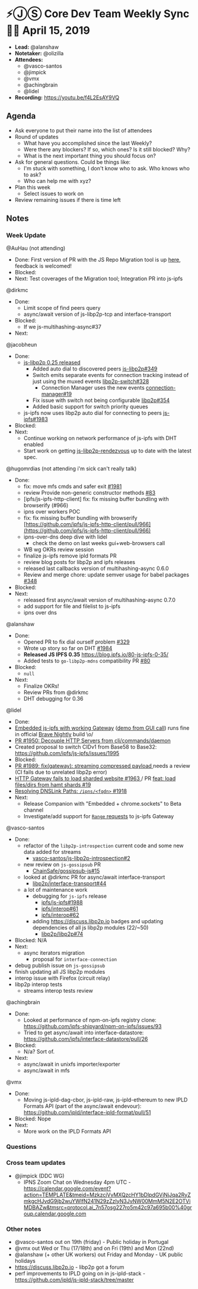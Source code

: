 # ⚡️ⒿⓈ Core Dev Team Weekly Sync 🙌🏽 April 15, 2019

- **Lead:** @alanshaw
- **Notetaker:** @olizilla
- **Attendees:**
  - @vasco-santos
  - @jimpick
  - @vmx
  - @achingbrain
  - @lidel
- **Recording:** https://youtu.be/f4L2EsAY9VQ

## Agenda

- Ask everyone to put their name into the list of attendees
- Round of updates
  - What have you accomplished since the last Weekly?
  - Were there any blockers? If so, which ones? Is it still blocked? Why?
  - What is the next important thing you should focus on?
- Ask for general questions. Could be things like:
  - I'm stuck with something, I don't know who to ask. Who knows who to ask?
  - Who can help me with xyz?
- Plan this week
  - Select issues to work on
- Review remaining issues if there is time left

## Notes

### Week Update

@AuHau (not attending)
- Done: First version of PR with the JS Repo Migration tool is up [here](https://github.com/AuHau/js-ipfs-repo-migrations/pull/1), feedback is welcomed!
- Blocked:
- Next: Test coverages of the Migration tool; Integration PR into js-ipfs

@dirkmc
- Done:
  - Limit scope of find peers query
  - async/await version of js-libp2p-tcp and interface-transport
- Blocked:
  - If we  js-multihashing-async#37
- Next:

@jacobheun
- Done:
  - [js-libp2p 0.25 released](https://github.com/libp2p/js-libp2p/releases/tag/v0.25.0)
    - Added auto dial to discovered peers [js-libp2p#349](https://github.com/libp2p/js-libp2p/pull/349)
    - Switch emits separate events for connection tracking instead of just using the muxed events [libp2p-switch#328](https://github.com/libp2p/js-libp2p-switch/pull/328)
      - Connection Manager uses the new events [connection-manager#19](https://github.com/libp2p/js-libp2p-connection-manager/pull/19)
    - Fix issue with switch not being configurable [libp2p#354](https://github.com/libp2p/js-libp2p/pull/354)
    - Added basic support for switch priority queues
  - js-ipfs now uses libp2p auto dial for connecting to peers [js-ipfs#1983](https://github.com/ipfs/js-ipfs/pull/1983)
- Blocked:
- Next:
  - Continue working on network performance of js-ipfs with DHT enabled
  - Start work on getting [js-libp2p-rendezvous](https://github.com/libp2p/js-libp2p-rendezvous) up to date with the latest spec.

@hugomrdias (not attending i'm sick can't really talk)
- Done:
  - fix: move mfs cmds and safer exit [#1981](https://github.com/ipfs/js-ipfs/pull/1981)
  - review Provide non-generic constructor methods [#83](https://github.com/multiformats/js-cid/issues/83)
  - [ipfs/js-ipfs-http-client] fix: fix missing buffer bundling with browserify (#966)
  - ipns over workers POC
  - fix: fix missing buffer bundling with browserify  [https://github.com/ipfs/js-ipfs-http-client/pull/966](https://github.com/ipfs/js-ipfs-http-client/pull/966)
  - ipns-over-dns deep dive with lidel
    - check the demo on last weeks gui+web-browsers call
  - WB wg OKRs review session
  - finalize js-ipfs remove ipld formats PR
  - review blog posts for libp2p and ipfs releases
  - released last callbacks version of multihashing-async 0.6.0  
  - Review and merge chore: update semver usage for babel packages [#348](https://github.com/ipfs/aegir/pull/348)
- Blocked:
- Next:
  - released first async/await version of multihashing-async 0.7.0
  - add support for file and filelist to js-ipfs
  - ipns over dns 

@alanshaw
- Done:
    - Opened PR to fix dial ourself problem [#329](https://github.com/libp2p/js-libp2p-switch/pull/329)
    - Wrote up story so far on DHT [#1984](https://github.com/ipfs/js-ipfs/issues/1984)
    - **Released JS IPFS 0.35** https://blog.ipfs.io/80-js-ipfs-0-35/
    - Added tests to `go-libp2p-mdns` compatibility PR [#80](https://github.com/libp2p/js-libp2p-mdns/pull/80)
- Blocked:
    - `null`
- Next:
    - Finalize OKRs!
    - Review PRs from @dirkmc
    - DHT debugging for 0.36
    
@lidel
- Done:
 - [Embedded js-ipfs with working Gateway](https://github.com/ipfs-shipyard/ipfs-companion/issues/664#issuecomment-481697875) ([demo from GUI call](https://youtu.be/JG0no-7BRRI?list=PLuhRWgmPaHtRIXVTy_ngBwvsXvWw10mR8&t=236)) runs fine in official [Brave Nightly](https://github.com/brave/brave-browser/releases/tag/v0.65.54) build \o/
 - [PR #1950: Decouple HTTP Servers from cli/commands/daemon](https://github.com/ipfs/js-ipfs/pull/1950) 
 - Created proposal to switch CIDv1 from Base58 to Base32: https://github.com/ipfs/js-ipfs/issues/1995
- Blocked:
 - [PR #1989:  fix(gateway): streaming compressed payload ](https://github.com/ipfs/js-ipfs/pull/1989) needs a review  (CI fails due to unrelated libp2p  error)
 - [ HTTP Gateway fails to load sharded website #1963 ](https://github.com/ipfs/js-ipfs/issues/1963) / PR [feat: load files/dirs from hamt shards #19](https://github.com/ipfs/js-ipfs-http-response/pull/19)
 - [Resolving DNSLink Paths: `/ipns/<fqdn>` #1918](https://github.com/ipfs/js-ipfs/issues/1918)
- Next:
  - Release Companion with "Embedded + chrome.sockets" to Beta channel
  - Investigate/add support for [`Range` requests](https://developer.mozilla.org/en-US/docs/Web/HTTP/Range_requests) to js-ipfs Gateway

@vasco-santos
- Done:
  - refactor of the `libp2p-introspection` current code and some new data added for streams
    - [vasco-santos/js-libp2p-introspection#2](https://github.com/vasco-santos/js-libp2p-introspection/pull/2)
  - new review on `js-gossipsub` PR
    - [ChainSafe/gossipsub-js#15](https://github.com/ChainSafe/gossipsub-js/pull/15)
  - looked at @dirkmc PR for async/await interface-transport
    - [libp2p/interface-transport#44](https://github.com/libp2p/interface-transport/pull/44)
  - a lot of maintenance work
    - debugging for `js-ipfs` release
      - [ipfs/js-ipfs#1988](https://github.com/ipfs/js-ipfs/pull/1988)
      - [ipfs/interop#61](https://github.com/ipfs/interop/pull/61)
      - [ipfs/interop#62](https://github.com/ipfs/interop/pull/62)
    - adding https://discuss.libp2p.io badges and updating dependencies of all js libp2p modules (22/~50)
      - [libp2p/libp2p#74](https://github.com/libp2p/libp2p/issues/74)
- Blocked: N/A
- Next:
  - async iterators migration
    - proposal for `interface-connection`
 - debug publish issue on `js-gossipsub`
 - finish updating all JS libp2p modules
 - interop issue with Firefox (circuit relay)
 - libp2p interop tests
    - streams interop tests review

@achingbrain
- Done:
  - Looked at performance of npm-on-ipfs registry clone: https://github.com/ipfs-shipyard/npm-on-ipfs/issues/93
  - Tried to get async/await into interface-datastore: https://github.com/ipfs/interface-datastore/pull/26
- Blocked:
  - N/a?  Sort of.
- Next:
  - async/await in unixfs importer/exporter
  - async/await in mfs

@vmx
 - Done:
   - Moving js-ipld-dag-cbor, js-ipld-raw, js-ipld-ethereum to new IPLD Formats API (part of the async/await endevour): https://github.com/ipld/interface-ipld-format/pull/51 
 - Blocked: Nope
 - Next:
   - More work on the IPLD Formats API


### Questions

### Cross team updates

- @jimpick (DDC WG)
  - IPNS Zoom Chat on Wednesday 4pm UTC - https://calendar.google.com/event?action=TEMPLATE&tmeid=MzkzcjVvMXQzcHY1bDlpdGVjNjJqa2RyZmkgcHJvdG9jb2wuYWlfN241N29zZzIyN3JvNW00MmM5N2E2OTViMDBAZw&tmsrc=protocol.ai_7n57osg227ro5m42c97a695b00%40group.calendar.google.com

### Other notes

<!-- After each call, the notetaker submits a PR to ipfs/team-mgmt to store the notes on the meeting-notes folder -->

- @vasco-santos out on 19th (friday) - Public holiday in Portugal
- @vmx out Wed or Thu (17/18th) and on Fri (19th) and Mon (22nd)
- @alanshaw (+ other UK workers) out Friday and Monday - UK public holidays
- https://discuss.libp2p.io - libp2p got a forum
- perf improvements to IPLD going on in js-ipld-stack - https://github.com/ipld/js-ipld-stack/tree/master


